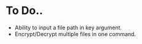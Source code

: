 # To Do..
- Ability to input a file path in key argument.
- Encrypt/Decrypt multiple files in one command.
